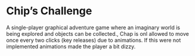 # Chip’s Challenge

A single-player graphical adventure game where an imaginary world is being explored and objects can be collected., 
Chap is onl allowed to move once every two clicks (key releases) due to animations. If this were not implemented 
animations made the player a bit dizzy. 
